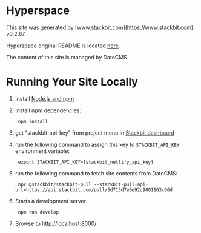 # Hyperspace

This site was generated by [www.stackbit.com](https://www.stackbit.com), v0.2.67.

Hyperspace original README is located [here](./README.theme.md).

The content of this site is managed by DatoCMS.

# Running Your Site Locally

1. Install [Node.js and npm](https://nodejs.org/en/)

1. Install npm dependencies:

        npm install

1. get "stackbit-api-key" from project menu in [Stackbit dashboard](https://app.stackbit.com/dashboard)

1. run the following command to assign this key to `STACKBIT_API_KEY` environment variable:

        export STACKBIT_API_KEY={stackbit_netlify_api_key}

1. run the following command to fetch site contents from DatoCMS:

        npx @stackbit/stackbit-pull --stackbit-pull-api-url=https://api.stackbit.com/pull/5d713d7e6e92d9001163c66d

1. Starts a development server

        npm run develop

1. Browse to [http://localhost:8000/](http://localhost:8000/)
